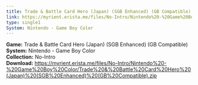 ```yaml
---
title: Trade & Battle Card Hero (Japan) (SGB Enhanced) (GB Compatible)
link: https://myrient.erista.me/files/No-Intro/Nintendo%20-%20Game%20Boy%20Color/Trade%20&%20Battle%20Card%20Hero%20(Japan)%20(SGB%20Enhanced)%20(GB%20Compatible).zip
type: single1
System: Nintendo - Game Boy Color
---
```

<b>Game:</b> Trade & Battle Card Hero (Japan) (SGB Enhanced) (GB Compatible)<br>
<b>System:</b> Nintendo - Game Boy Color<br>
<b>Collection:</b> No-Intro<br>
<b>Download:</b> https://myrient.erista.me/files/No-Intro/Nintendo%20-%20Game%20Boy%20Color/Trade%20&%20Battle%20Card%20Hero%20(Japan)%20(SGB%20Enhanced)%20(GB%20Compatible).zip